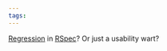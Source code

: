 ```yaml
---
tags: 
---
```


[Regression](http://rspec.lighthouseapp.com/projects/5645/tickets/755) in [RSpec](/wiki/RSpec)? Or just a usability wart?
